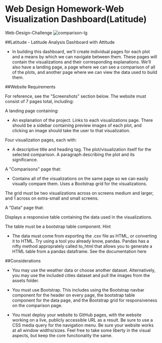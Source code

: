 # Web Design Homework-Web Visualization Dashboard(Latitude)

Web-Design-Challenge
![comparison-lg](https://user-images.githubusercontent.com/74845016/112705672-d8836000-8e6d-11eb-9ba4-ca1bcc29af28.png)


##Latitude - Latitude Analysis Dashboard with Attitude

* In building this dashboard, we'll create individual pages for each plot and a means by which we can navigate between them. These pages will contain the visualizations and their corresponding explanations. We'll also have a landing page, a page where we can see a comparison of all of the plots, and another page where we can view the data used to build them.

##Website Requirements

For reference, see the "Screenshots" section below.
The website must consist of 7 pages total, including:

A landing page containing:

* An explanation of the project.
Links to each visualizations page. There should be a sidebar containing preview images of each plot, and clicking an image should take the user to that visualization.


Four visualization pages, each with:

* A descriptive title and heading tag.
The plot/visualization itself for the selected comparison.
A paragraph describing the plot and its significance.


A "Comparisons" page that:

* Contains all of the visualizations on the same page so we can easily visually compare them.
Uses a Bootstrap grid for the visualizations.

The grid must be two visualizations across on screens medium and larger, and 1 across on extra-small and small screens.




A "Data" page that:

Displays a responsive table containing the data used in the visualizations.

The table must be a bootstrap table component. Hint

* The data must come from exporting the .csv file as HTML, or converting it to HTML. Try using a tool you already know, pandas. Pandas has a nifty method approprately called to_html that allows you to generate a HTML table from a pandas dataframe. See the documentation here

##Considerations

* You may use the weather data or choose another dataset. Alternatively, you may use the included cities dataset and pull the images from the assets folder.

* You must use Bootstrap. This includes using the Bootstrap navbar component for the header on every page, the bootstrap table component for the data page, and the Bootstrap grid for responsiveness on the comparison page.

* You must deploy your website to GitHub pages, with the website working on a live, publicly accessible URL as a result.
Be sure to use a CSS media query for the navigation menu.
Be sure your website works at all window widths/sizes.
Feel free to take some liberty in the visual aspects, but keep the core functionality the same.